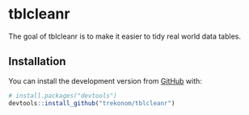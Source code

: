 
<!-- README.md is generated from README.Rmd. Please edit that file -->

# tblcleanr

<!-- badges: start -->
<!-- badges: end -->

The goal of tblcleanr is to make it easier to tidy real world data
tables.

## Installation

You can install the development version from
[GitHub](https://github.com/) with:

``` r
# install.packages("devtools")
devtools::install_github("trekonom/tblcleanr")
```
